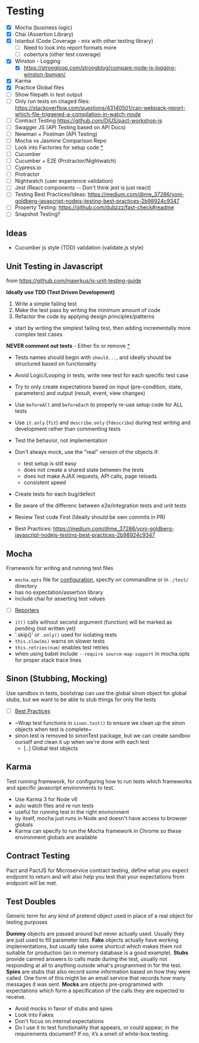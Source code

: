 # Testing

 - [x] Mocha (business logic)
 - [x] Chai (Assertion Library)  
 - [x] Istanbul (Code Coverage - mix with other testing library)  
   - [ ] Need to look into report formats more
   - [ ] cobertura (other test coverage)
 - [x] Winston - Logging  
   - [x] https://strongloop.com/strongblog/compare-node-js-logging-winston-bunyan/  
 - [x] Karma  
 - [x] Practice Global files  
 - [ ] Show filepath in test output  
 - [ ] Only run tests on chaged files: https://stackoverflow.com/questions/43140501/can-webpack-report-which-file-triggered-a-compilation-in-watch-mode
 - [ ] Contract Testing https://github.com/DiUS/pact-workshop-js  
 - [ ] Swagger JS (API Testing based on API Docs)  
 - [ ] Newman + Postman (API Testing)
 - [ ] Mocha vs Jasmine Comparison Repo
 - [ ] Look into Factories for setup code [*](https://github.com/mawrkus/js-unit-testing-guide#consider-using-factory-functions-in-the-tests)  
 - [ ] Cucumber    
 - [ ] Cucumber + E2E (Protractor/Nightwatch)  
 - [ ] Cypress.io
 - [ ] Protractor  
 - [ ] Nightwatch (user experience validation)  
 - [ ] Jest  (React components -- Don't think jest is just react)  
 - [ ] Testing Best Practices/Ideas: https://medium.com/@me_37286/yoni-goldberg-javascript-nodejs-testing-best-practices-2b98924c9347
 - [ ] Property Testing: https://github.com/dubzzz/fast-check#readme
 - [ ] Snapshot Testing?

## Ideas
 - Cucumber js style (TDD) validation (validate.js style)

## __Unit Testing in Javascript__  
from https://github.com/mawrkus/js-unit-testing-guide

**Ideally use TDD (Test Driven Development)**
  1. Write a simple failing test
  2. Make the test pass by writing the minimum amount of code
  3. Refactor the code by applying design principles/patterns
-  start by writing the simplest failing test, then adding incrementally more complex test cases

**NEVER comment out tests** - Either fix or remove [*](https://github.com/mawrkus/js-unit-testing-guide#dont-comment-out-tests)

- Tests names should begin with `should...`, and ideally should be structured based on functionality
- Avoid Logic/Looping in tests, write new test for each specific test case
- Try to only create expectations based on input  (pre-condition, state, parameters) and output (result, event, view changes)
- Use `beforeAll` and `beforeEach` to properly re-use setup code for ALL tests
- Use `it.only` (`fit`) and `describe.only` (`fdescribe`) during test writing and development rather than commenting tests
- Test the behavior, not implementation
- Don't always mock, use the "real" version of the objects if:
    - test setup is still easy
    - does not create a shared state between the tests
    - does not make AJAX requests, API calls, page reloads
    - consistent speed
- Create tests for each bug/defect
- Be aware of the differenc between e2e/integration tests and unit tests
- Review Test code First (Ideally should be own commits in PR)

- Best Practices: https://medium.com/@me_37286/yoni-goldberg-javascript-nodejs-testing-best-practices-2b98924c9347

## Mocha

Framework for writing and running test files  
  - `mocha.opts` file for [configuration](https://mochajs.org/#command-line-usage), specify on commandline or in `./test/` directory
  - has no expectation/assertion library
  - include chai for asserting test values
  - [ ] [Reporters](https://mochajs.org/#reporters)
  - `it()` calls without second argument (function) will be marked as pending (not written yet)
  - '.skip()' or `.only()` used for isolating tests
  - `this.slow(ms)` warns on slower tests
  - `this.retries(num)` enables test retries
  - when using babel include `--require source-map-support` in mocha.opts for proper stack trace lines


## Sinon (Stubbing, Mocking)
 Use sandbox in tests, bootstrap can use the global sinon object for global stubs, but we want to be
 able to stub things for only the tests  
 - [ ] [Best Practices](https://semaphoreci.com/community/tutorials/best-practices-for-spies-stubs-and-mocks-in-sinon-js)
  - ~Wrap test functions in `sinon.test()` to ensure we clean up the sinon objects when test is complete~
  - sinon.test is removed to sinonTest package, but we can create sandbox ourself and clean it up when we're done with each test
    - [..] Global test objects

## Karma

Test running framework, for configuring how to run tests which frameworks and specific javascript environments to test.
 - Use Karma 3 for Node v6
 - auto watch files and re run tests
 - useful for running test in the right environment
  - by itself, mocha just runs in Node and doesn't have access to browser globals
  - Karma can specify to run the Mocha framework in Chrome so these environment globals are available


## Contract Testing

Pact and PactJS for Microservice contract testing, define what you expect endpoint to return and will also help you test that your expectations from endpoint will be met.


## Test Doubles
Generic term for any kind of pretend object used in place of a real object for testing purposes

**Dummy** objects are passed around but never actually used. Usually they are just used to fill parameter lists.
**Fake** objects actually have working implementations, but usually take some shortcut which makes them not suitable for production (an in memory database is a good example).
**Stubs** provide canned answers to calls made during the test, usually not responding at all to anything outside what's programmed in for the test.
**Spies** are stubs that also record some information based on how they were called. One form of this might be an email service that records how many messages it was sent.
**Mocks** are objects pre-programmed with expectations which form a specification of the calls they are expected to receive.

 - Avoid mocks in favor of stubs and spies
 - Look into Fakes
 - Don't focus on internal expectations
  - Do I use it to test functionality that appears, or could appear, in the requirements document? If no, it’s a smell of white-box testing.
